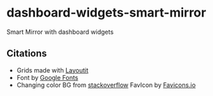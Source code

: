 # dashboard-widgets-smart-mirror
 Smart Mirror with dashboard widgets
## Citations
* Grids made with [Layoutit](https://grid.layoutit.com/)
* Font by [Google Fonts](https://fonts.google.com/)
* Changing color BG from [stackoverflow](https://stackoverflow.com/questions/43371912/how-to-make-an-html-css-js-color-changing-background-like-kahoot-it-has)
FavIcon by [Favicons.io](https://favicon.io/)
